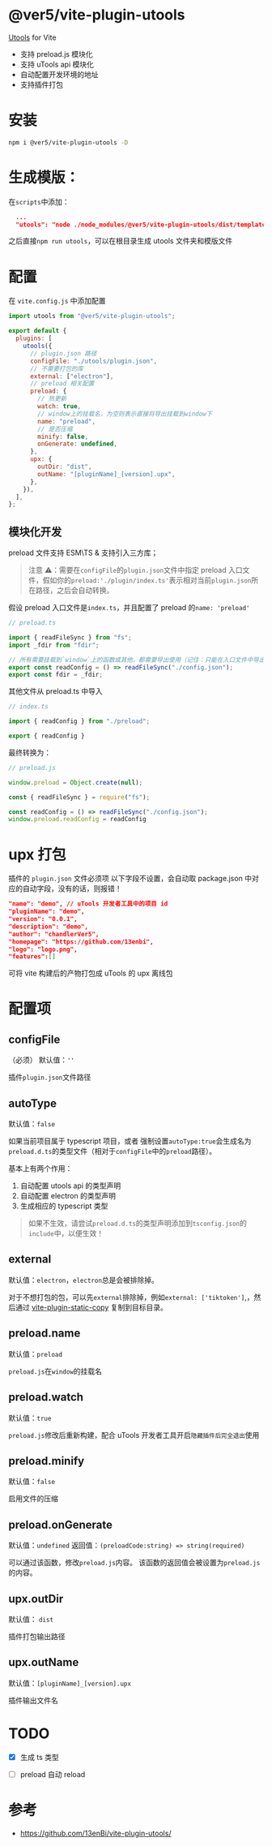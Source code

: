 # @ver5/vite-plugin-utools

[Utools](https://u.tools/docs/developer/preload.html) for Vite

- 支持 preload.js 模块化
- 支持 uTools api 模块化
- 自动配置开发环境的地址
- 支持插件打包

# 安装
```bash
npm i @ver5/vite-plugin-utools -D
```


# 生成模版：
在`scripts`中添加：
```json
  ...
  "utools": "node ./node_modules/@ver5/vite-plugin-utools/dist/template.js --dir utools",
```

之后直接`npm run utools`，可以在根目录生成 utools 文件夹和模版文件

# 配置
在 `vite.config.js` 中添加配置

```js
import utools from "@ver5/vite-plugin-utools";

export default {
  plugins: [
    utools({
      // plugin.json 路径
      configFile: "./utools/plugin.json",
      // 不需要打包的库
      external: ["electron"],
      // preload 相关配置
      preload: {
        // 热更新
        watch: true,
        // window上的挂载名，为空则表示直接将导出挂载到window下
        name: "preload",
        // 是否压缩
        minify: false,
        onGenerate: undefined,
      },
      upx: {
        outDir: "dist",
        outName: "[pluginName]_[version].upx",
      },
    }),
  ],
};
```

## 模块化开发
preload 文件支持 ESM\TS & 支持引入三方库；

> 注意 ⚠️：需要在`configFile`的`plugin.json`文件中指定 preload 入口文件，假如你的`preload:'./plugin/index.ts'`表示相对当前`plugin.json`所在路径，之后会自动转换。

假设 preload 入口文件是`index.ts`，并且配置了 preload 的`name: 'preload'`
```js
// preload.ts

import { readFileSync } from "fs";
import _fdir from "fdir";

// 所有需要挂载到`window`上的函数或其他，都需要导出使用（记住：只能在入口文件中导出！）
export const readConfig = () => readFileSync("./config.json");
export const fdir = _fdir;
```

其他文件从 preload.ts 中导入

```js
// index.ts

import { readConfig } from "./preload";

export { readConfig }
```

最终转换为：

```js
// preload.js

window.preload = Object.create(null);

const { readFileSync } = require("fs");

const readConfig = () => readFileSync("./config.json");
window.preload.readConfig = readConfig
```

# upx 打包

插件的 `plugin.json` 文件必须项
以下字段不设置，会自动取 package.json 中对应的自动字段，没有的话，则报错！

```json
"name": "demo", // uTools 开发者工具中的项目 id
"pluginName": "demo",
"version": "0.0.1",
"description": "demo",
"author": "chandlerVer5",
"homepage": "https://github.com/13enbi",
"logo": "logo.png",
"features":[]
```

可将 vite 构建后的产物打包成 uTools 的 upx 离线包

# 配置项

## configFile

（必须）
默认值：`''`

插件`plugin.json`文件路径

## autoType

默认值：`false`

如果当前项目属于 typescript 项目，或者 强制设置`autoType:true`会生成名为`preload.d.ts`的类型文件（相对于`configFile`中的`preload`路径）。

基本上有两个作用：

1. 自动配置 utools api 的类型声明
2. 自动配置 electron 的类型声明
3. 生成相应的 typescript 类型

> 如果不生效，请尝试`preload.d.ts`的类型声明添加到`tsconfig.json`的`include`中，以便生效！

## external

默认值：`electron`，`electron`总是会被排除掉。

对于不想打包的包，可以先`external`排除掉，例如`external: ['tiktoken']`,，然后通过 [vite-plugin-static-copy](https://github.com/sapphi-red/vite-plugin-static-copy) 复制到目标目录。

## preload.name

默认值：`preload`

`preload.js`在`window`的挂载名

## preload.watch

默认值：`true`

`preload.js`修改后重新构建，配合 uTools 开发者工具开启`隐藏插件后完全退出`使用

## preload.minify

默认值：`false`

启用文件的压缩

## preload.onGenerate

默认值：`undefined`
返回值：`(preloadCode:string) => string(required)`

可以通过该函数，修改`preload.js`内容。
该函数的返回值会被设置为`preload.js`的内容。

## upx.outDir

默认值： `dist`

插件打包输出路径

## upx.outName

默认值：`[pluginName]_[version].upx`

插件输出文件名

# TODO

- [x] 生成 ts 类型
- [ ] preload 自动 reload


# 参考
- https://github.com/13enBi/vite-plugin-utools/
